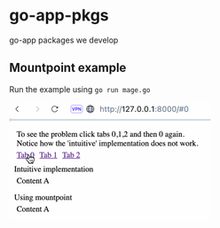 # go-app-pkgs
go-app packages we develop

## Mountpoint example

Run the example using `go run mage.go`

![mountpoint.gif](assets%2Fmountpoint.gif)
